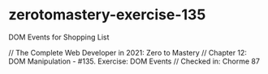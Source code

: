 # zerotomastery-exercise-135
 DOM Events for Shopping List

// The Complete Web Developer in 2021: Zero to Mastery
// Chapter 12: DOM Manipulation - #135. Exercise: DOM Events
// Checked in: Chorme 87